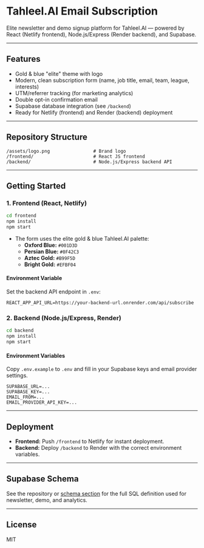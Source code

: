 # Tahleel.AI Email Subscription

Elite newsletter and demo signup platform for Tahleel.AI — powered by React (Netlify frontend), Node.js/Express (Render backend), and Supabase.

---

## Features

- Gold & blue "elite" theme with logo
- Modern, clean subscription form (name, job title, email, team, league, interests)
- UTM/referrer tracking (for marketing analytics)
- Double opt-in confirmation email
- Supabase database integration (see `/backend`)
- Ready for Netlify (frontend) and Render (backend) deployment

---

## Repository Structure

```
/assets/logo.png                # Brand logo
/frontend/                      # React JS frontend
/backend/                       # Node.js/Express backend API
```

---

## Getting Started

### 1. Frontend (React, Netlify)

```bash
cd frontend
npm install
npm start
```

- The form uses the elite gold & blue Tahleel.AI palette:
  - **Oxford Blue:** `#001D3D`
  - **Persian Blue:** `#0F42C3`
  - **Aztec Gold:** `#B99F5D`
  - **Bright Gold:** `#EFBF04`

#### Environment Variable

Set the backend API endpoint in `.env`:

```
REACT_APP_API_URL=https://your-backend-url.onrender.com/api/subscribe
```

### 2. Backend (Node.js/Express, Render)

```bash
cd backend
npm install
npm start
```

#### Environment Variables

Copy `.env.example` to `.env` and fill in your Supabase keys and email provider settings.

```
SUPABASE_URL=...
SUPABASE_KEY=...
EMAIL_FROM=...
EMAIL_PROVIDER_API_KEY=...
```

---

## Deployment

- **Frontend:** Push `/frontend` to Netlify for instant deployment.
- **Backend:** Deploy `/backend` to Render with the correct environment variables.

---

## Supabase Schema

See the repository or [schema section](#) for the full SQL definition used for newsletter, demo, and analytics.

---

## License

MIT
